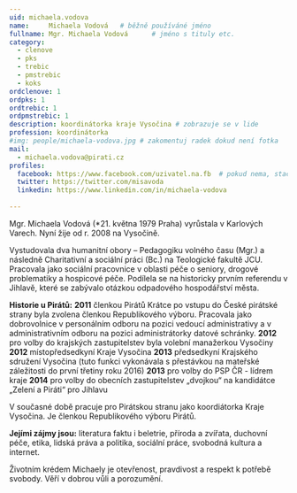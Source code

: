 ```yaml
---
uid: michaela.vodova
name:     Michaela Vodová  	# běžně používáné jméno
fullname: Mgr. Michaela Vodová  	# jméno s tituly etc.
category:
  - clenove
  - pks
  - trebic
  - pmstrebic
  - koks
ordclenove: 1
ordpks: 1
ordtrebic: 1
ordpmstrebic: 1
description: koordinátorka kraje Vysočina # zobrazuje se v lide
profession: koordinátorka
#img: people/michaela-vodova.jpg # zakomentuj radek dokud není fotka
mail:
  - michaela.vodova@pirati.cz
profiles:
  facebook: https://www.facebook.com/uzivatel.na.fb  # pokud nema, staci smazat tuto radku
  twitter: https://twitter.com/misavoda
  linkedin: https://www.linkedin.com/in/michaela-vodova
  
---
```


Mgr. Michaela Vodová (*21. května 1979 Praha)  vyrůstala v Karlových Varech. Nyní žije od r. 2008 na Vysočině.

Vystudovala dva humanitní obory – Pedagogiku volného času (Mgr.) a následně Charitativní a
sociální práci (Bc.) na Teologické fakultě JCU.
Pracovala jako sociální pracovnice v oblasti péče o seniory, drogové problematiky a hospicové péče.
Podílela se na historicky prvním referendu v Jihlavě, které se zabývalo otázkou odpadového hospodářství města. 

**Historie u Pirátů:**
**2011** členkou Pirátů
Krátce po vstupu do České pirátské strany byla zvolena členkou Republikového výboru.
Pracovala jako dobrovolnice v personálním odboru na pozici vedoucí administrativy a v administrativním odboru na pozici administrátorky datové schránky.
**2012** pro volby do krajských zastupitelstev byla volební manažerkou Vysočiny
**2012** místopředsedkyní Kraje Vysočina
**2013** předsedkyní Krajského sdružení Vysočina (tuto funkci vykonávala s přestávkou na mateřské záležitosti do první třetiny roku 2016)
**2013** pro volby do PSP ČR - lídrem kraje
**2014** pro volby do obecních zastupitelstev „dvojkou“ na kandidátce „Zelení a Piráti“ pro Jihlavu

V současné době pracuje pro Pirátskou stranu jako koordiátorka Kraje Vysočina. Je členkou Republikového výboru Pirátů.

**Jejími zájmy jsou:**
literatura faktu i beletrie, příroda a zvířata, duchovní péče, etika, lidská práva a politika, sociální práce, svobodná kultura a internet.

Životním krédem Michaely je otevřenost, pravdivost a respekt k potřebě svobody. Věří v dobrou vůli a porozumění. 
